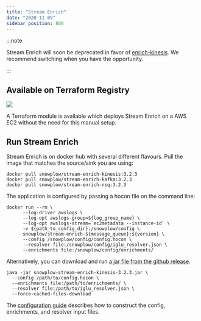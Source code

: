 ```yaml
---
title: "Stream Enrich"
date: "2020-11-09"
sidebar_position: 800
---
```


:::note

Stream Enrich will soon be deprecated in favor of [enrich-kinesis](/docs/pipeline-components-and-applications/enrichment-components/enrich/index.md). We recommend switching when you have the opportunity.

:::

## Available on Terraform Registry[](/docs/pipeline-components-and-applications/stream-collector/setup/index.md#available-on-terraform-registry)

[![](https://img.shields.io/static/v1?label=Terraform&message=Registry&color=7B42BC&logo=terraform)](https://registry.terraform.io/modules/snowplow-devops/iglu-server-ec2/aws/latest)

A Terraform module is available which deploys Stream Enrich on a AWS EC2 without the need for this manual setup.

## Run Stream Enrich[](/docs/pipeline-components-and-applications/stream-collector/setup/index.md#run-the-collector)

Stream Enrich is on docker hub with several different flavours. Pull the image that matches the source/sink you are using:

```
docker pull snowplow/stream-enrich-kinesis:3.2.3
docker pull snowplow/stream-enrich-kafka:3.2.3
docker pull snowplow/stream-enrich-nsq:3.2.3
```

The application is configured by passing a hocon file on the command line:

```
docker run --rm \
      --log-driver awslogs \
      --log-opt awslogs-group=${log_group_name} \
      --log-opt awslogs-stream=`ec2metadata --instance-id` \
      -v ${path_to_config_dir}:/snowplow/config \
      snowplow/stream-enrich-${message_queue}:${version} \
      --config /snowplow/config/config.hocon \
      --resolver file:/snowplow/config/iglu_resolver.json \
      --enrichments file:/snowplow/config/enrichments/
```

Alternatively, you can download and run [a jar file from the github release](https://github.com/snowplow/enrich/releases).

```
java -jar snowplow-stream-enrich-kinesis-3.2.3.jar \
  --config /path/to/config.hocon \
  --enrichments file:/path/to/enrichments/ \
  --resolver file:/path/to/iglu_resolver.json \
  --force-cached-files-download
```

The [configuration guide](/docs/pipeline-components-and-applications/enrichment-components/stream-enrich/configure-stream-enrich/index.md) describes how to construct the config, enrichments, and resolver input files.[](https://github.com/snowplow/snowplow/wiki/_Footer/_edit)
